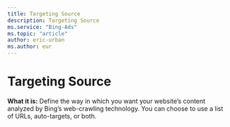 ```yaml
---
title: Targeting Source
description: Targeting Source
ms.service: "Bing-Ads"
ms.topic: "article"
author: eric-urban
ms.author: eur
---
```


# Targeting Source

**What it is:** Define the way in which you want your website’s content analyzed by Bing’s web-crawling technology. You can choose to use a list of URLs, auto-targets, or both.


